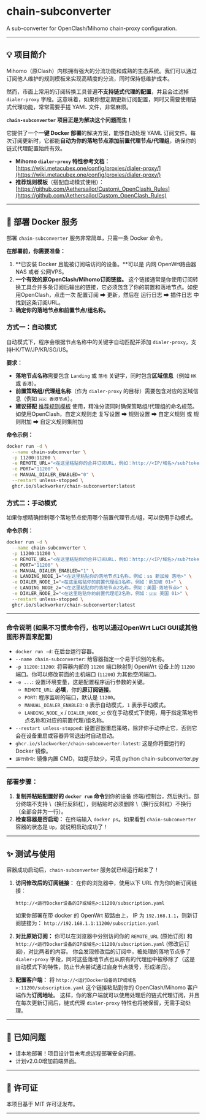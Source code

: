 # chain-subconverter

A sub-converter for OpenClash/Mihomo chain-proxy configuration.

-----

## 💡 项目简介

Mihomo（原Clash）内核拥有强大的分流功能和成熟的生态系统。我们可以通过订阅他人维护的规则模板来实现高精度的分流，同时保持低维护成本。

然而，市面上常用的订阅转换工具普遍**不支持链式代理的配置**，并且会过滤掉 `dialer-proxy` 字段。这意味着，如果你想定期更新订阅配置，同时又需要使用链式代理功能，常常需要手搓 YAML 文件，非常麻烦。

**`chain-subconverter` 项目正是为解决这个问题而生！**

它提供了一个**一键 Docker 部署**的解决方案，能够自动处理 YAML 订阅文件。每次订阅更新时，它都能**自动为你的落地节点添加前置代理节点/代理组**，确保你的链式代理配置始终有效。

  * **Mihomo `dialer-proxy` 特性参考文档：** [https://wiki.metacubex.one/config/proxies/dialer-proxy/](https://wiki.metacubex.one/config/proxies/dialer-proxy/)
  * **推荐规则模板**（搭配自动模式使用）： [https://github.com/Aethersailor/Custom\_OpenClash\_Rules](https://github.com/Aethersailor/Custom_OpenClash_Rules)

-----

## 🚀 部署 Docker 服务 

部署 `chain-subconverter` 服务非常简单，只需一条 Docker 命令。

**在部署前，你需要准备：**

1.  **已安装 Docker 且能被订阅端访问的设备。**可以是 内网 OpenWrt路由器 NAS 或者 公网VPS。
2.  **一个有效的原OpenClash/Mihomo订阅链接。** 这个链接通常是你使用订阅转换工具合并多条订阅后输出的链接，它必须包含了你的前置和落地节点。如使用OpenClash，点击一次 配置订阅 ➡ 更新，然后在 运行日志 ➡ 插件日志 中找到这条订阅URL。
3.  **确定你的落地节点和前置节点/组名称。**

### 方式一：自动模式 

自动模式下，程序会根据节点名称中的关键字自动匹配并添加 `dialer-proxy`，支持HK/TW/JP/KR/SG/US。

**要求：**

  * **落地节点名称**需要包含 `Landing` 或 `落地` 关键字，同时包含**区域信息**（例如 `HK` 或 `香港`）。
  * **前置策略组/代理组名称**（作为 `dialer-proxy` 的目标）需要包含对应的区域信息（例如 `🇭🇰 香港节点`）。
  * **建议搭配** [推荐规则模板](https://github.com/Aethersailor/Custom_OpenClash_Rules) 使用，精准分流同时确保策略组/代理组的命名规范。如使用OpenClash，自定义规则走 复写设置 ➡ 规则设置 ➡ 自定义规则 或 规则附加 ➡ 自定义规则集附加

**命令示例：**

```bash
docker run -d \
  --name chain-subconverter \
  -p 11200:11200 \
  -e REMOTE_URL="<在这里粘贴你的合并订阅URL，例如：http://<IP/域名>/sub?token=abc>" \
  -e PORT="11200" \
  -e MANUAL_DIALER_ENABLED="0" \
  --restart unless-stopped \
  ghcr.io/slackworker/chain-subconverter:latest
```

### 方式二：手动模式

如果你想精确控制哪个落地节点使用哪个前置代理节点/组，可以使用手动模式。

**命令示例：**

```bash
docker run -d \
  --name chain-subconverter \
  -p 11200:11200 \
  -e REMOTE_URL="<在这里粘贴你的合并订阅URL，例如：http://<IP/域名>/sub?token=abc>" \
  -e PORT="11200" \
  -e MANUAL_DIALER_ENABLED="1" \
  -e LANDING_NODE_1="<在这里粘贴你的落地节点1名称，例如：ss 新加坡 落地>" \
  -e DIALER_NODE_1="<在这里粘贴你的前置代理组1名称，例如：新加坡 01>" \
  -e LANDING_NODE_2="<在这里粘贴你的落地节点2名称，例如：美国-落地节点>" \
  -e DIALER_NODE_2="<在这里粘贴你的前置代理组2名称，例如：🇺🇸 美国 01>" \
  --restart unless-stopped \
  ghcr.io/slackworker/chain-subconverter:latest
```

-----

### 命令说明 (如果不习惯命令行，也可以通过OpenWrt LuCI GUI或其他图形界面来配置)

  * `docker run -d`: 在后台运行容器。
  * `--name chain-subconverter`: 给容器指定一个易于识别的名称。
  * `-p 11200:11200`: 将容器内部的 `11200` 端口映射到 OpenWrt 设备上的 `11200` 端口。你可以修改前面的主机端口 (`11200`) 为其他空闲端口。
  * `-e ...`: 设置环境变量，这是配置程序运行参数的关键。
      * `REMOTE_URL`: **必填**，你的**原订阅链接**。
      * `PORT`: 程序监听的端口，默认是 `11200`。
      * `MANUAL_DIALER_ENABLED`: `0` 表示自动模式，`1` 表示手动模式。
      * `LANDING_NODE_x` / `DIALER_NODE_x`: 仅在手动模式下使用，用于指定落地节点名称和对应的前置代理/组名称。
  * `--restart unless-stopped`: 设置容器重启策略，除非你手动停止它，否则它会在设备重启或容器异常退出时自动启动。
  * `ghcr.io/slackworker/chain-subconverter:latest`: 这是你将要运行的 Docker 镜像。
  * `运行命令`: 镜像内置 CMD，如提示缺少，可填 python chain-subconverter.py 
-----

### 部署步骤：

1.  **复制并粘贴配置好的 `docker run` 命令**到你的设备 终端/控制台，然后执行。部分终端不支持 \（换行反斜杠），则粘贴时必须删除 \（换行反斜杠）不换行（全部合并为一行）。
2.  **检查容器是否启动：**
    在终端输入 `docker ps`。如果看到 `chain-subconverter` 容器的状态是 `Up`，就说明启动成功了！

-----

## ✨ 测试与使用

容器成功启动后，`chain-subconverter` 服务就已经运行起来了！

1.  **访问修改后的订阅链接：**
    在你的浏览器中，使用以下 URL 作为你的新订阅链接：

    ```
    http://<运行Docker设备的IP或域名>:11200/subscription.yaml
    ```

    如果你部署在带 docker 的 OpenWrt 软路由上， IP 为 `192.168.1.1`，则新订阅链接为：
    `http://192.168.1.1:11200/subscription.yaml`

2.  **对比原始订阅：**
    你可以在浏览器中分别访问你的 `REMOTE_URL` (原始订阅) 和 `http://<运行Docker设备的IP或域名>:11200/subscription.yaml` (修改后订阅)，对比两者的内容。
    你会发现修改后的订阅中，被处理的落地节点多了 `dialer-proxy` 字段，同时这些落地节点也从原有的代理组中被移除了（这是自动模式下的特性，防止节点尝试通过自身节点拨号，形成递归）。

3.  **配置客户端：**
    将 `http://<运行Docker设备的IP或域名>:11200/subscription.yaml` 这个链接粘贴到你的 OpenClash/Mihomo 客户端作为**订阅地址**。
    这样，你的客户端就可以使用处理后的链式代理订阅，并且在每次更新订阅后，链式代理 `dialer-proxy` 特性也将被保留，无需手动处理。

-----

## 🚧 已知问题

* 请本地部署！项目设计暂未考虑远程部署安全问题。
* 计划v2.0.0增加前端界面。

-----

## 📜 许可证

本项目基于 MIT 许可证发布。

-----